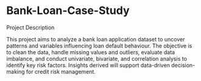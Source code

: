 # Bank-Loan-Case-Study
Project Description 

This project aims to analyze a bank loan application dataset to uncover 
patterns and variables influencing loan default behaviour. The objective is to 
clean the data, handle missing values and outliers, evaluate data imbalance, 
and conduct univariate, bivariate, and correlation analysis to identify key risk 
factors. Insights derived will support data-driven decision-making for credit risk 
management.
